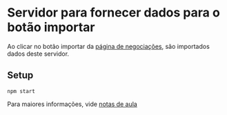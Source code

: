# Servidor para fornecer dados para o botão importar

Ao clicar no botão importar da [página de negociações](../app/dist/index.html), são importados dados deste servidor.

## Setup

```
npm start
```

Para maiores informações, vide [notas de aula](../notas-de-aula/aula%2004.02%20-%20configurando%20servidor%20para%20API%20externa.md)
